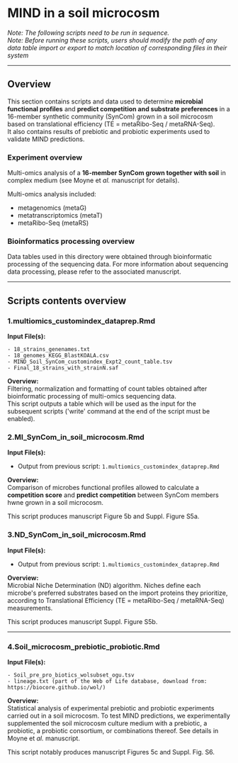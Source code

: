 # MIND in a soil microcosm

_Note: The following scripts need to be run in sequence._  
_Note: Before running these scripts, users should modify the path of any data table import or export to match location of corresponding files in their system_ 

*** 

## Overview

This section contains scripts and data used to determine __microbial functional profiles__ and __predict competition and substrate preferences__ in a 16-member synthetic community (SynCom) grown in a soil microcosm based on translational efficiency (TE = metaRibo-Seq / metaRNA-Seq).  
It also contains results of prebiotic and probiotic experiments used to validate MIND predictions.  

### Experiment overview  

Multi-omics analysis of a __16-member SynCom grown together with soil__ in complex medium (see Moyne et _al._ manuscript for details).  

Multi-omics analysis included:  
- metagenomics (metaG)  
- metatranscriptomics (metaT)  
- metaRibo-Seq (metaRS)  


### Bioinformatics processing overview  

Data tables used in this directory were obtained through bioinformatic processing of the sequencing data. For more information about sequencing data processing, please refer to the associated manuscript. 

***

## Scripts contents overview

### 1.multiomics_customindex_dataprep.Rmd  

__Input File(s):__  
```
- 18_strains_genenames.txt  
- 18_genomes_KEGG_BlastKOALA.csv  
- MIND_Soil_SynCom_customindex_Expt2_count_table.tsv  
- Final_18_strains_with_strainN.saf  
```

__Overview:__  
Filtering, normalization and formatting of count tables obtained after bioinformatic processing of multi-omics sequencing data.  
This script outputs a table which will be used as the input for the subsequent scripts ('write' command at the end of the script must be enabled).  


### 2.MI_SynCom_in_soil_microcosm.Rmd 

__Input File(s):__  
- Output from previous script: ```1.multiomics_customindex_dataprep.Rmd```

__Overview:__  
Comparison of microbes functional profiles allowed to calculate a __competition score__ and __predict competition__ between SynCom members hwne grown in a soil microcosm.  

This script produces manuscript Figure 5b and Suppl. Figure S5a. 


### 3.ND_SynCom_in_soil_microcosm.Rmd

__Input File(s):__ 
- Output from previous script: ```1.multiomics_customindex_dataprep.Rmd```

__Overview:__  
Microbial Niche Determination (ND) algorithm. Niches define each microbe's preferred substrates based on the import proteins they prioritize, according to Translational Efficiency (TE = metaRibo-Seq / metaRNA-Seq) measurements.

This script produces manuscript Suppl. Figure S5b. 


***

### 4.Soil_microcosm_prebiotic_probiotic.Rmd

__Input File(s):__  
```
- Soil_pre_pro_biotics_wolsubset_ogu.tsv  
- lineage.txt (part of the Web of Life database, download from: https://biocore.github.io/wol/)  
```

__Overview:__  
Statistical analysis of experimental prebiotic and probiotic experiments carried out in a soil microcosm. 
To test MIND predictions, we experimentally supplemented the soil microcosm culture medium with a prebiotic, a probiotic, a probiotic consortium, or combinations thereof. See details in Moyne et _al._ manuscript.


This script notably produces manuscript Figures 5c and Suppl. Fig. S6. 


